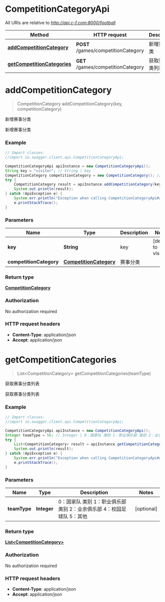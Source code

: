 # CompetitionCategoryApi

All URIs are relative to *http://api.c-f.com:8000/football*

Method | HTTP request | Description
------------- | ------------- | -------------
[**addCompetitionCategory**](CompetitionCategoryApi.md#addCompetitionCategory) | **POST** /games/competitionCategory | 新增赛事分类
[**getCompetitionCategories**](CompetitionCategoryApi.md#getCompetitionCategories) | **GET** /games/competitionCategory | 获取赛事分类列表


<a name="addCompetitionCategory"></a>
# **addCompetitionCategory**
> CompetitionCategory addCompetitionCategory(key, competitionCategory)

新增赛事分类

新增赛事分类

### Example
```java
// Import classes:
//import io.swagger.client.api.CompetitionCategoryApi;

CompetitionCategoryApi apiInstance = new CompetitionCategoryApi();
String key = "visitor"; // String | key
CompetitionCategory competitionCategory = new CompetitionCategory(); // CompetitionCategory | 赛事分类
try {
    CompetitionCategory result = apiInstance.addCompetitionCategory(key, competitionCategory);
    System.out.println(result);
} catch (ApiException e) {
    System.err.println("Exception when calling CompetitionCategoryApi#addCompetitionCategory");
    e.printStackTrace();
}
```

### Parameters

Name | Type | Description  | Notes
------------- | ------------- | ------------- | -------------
 **key** | **String**| key | [default to visitor]
 **competitionCategory** | [**CompetitionCategory**](CompetitionCategory.md)| 赛事分类 |

### Return type

[**CompetitionCategory**](CompetitionCategory.md)

### Authorization

No authorization required

### HTTP request headers

 - **Content-Type**: application/json
 - **Accept**: application/json

<a name="getCompetitionCategories"></a>
# **getCompetitionCategories**
> List&lt;CompetitionCategory&gt; getCompetitionCategories(teamType)

获取赛事分类列表

获取赛事分类列表

### Example
```java
// Import classes:
//import io.swagger.client.api.CompetitionCategoryApi;

CompetitionCategoryApi apiInstance = new CompetitionCategoryApi();
Integer teamType = 56; // Integer | 0：国家队 类别 1：职业俱乐部 类别 2：业余俱乐部 4：校园足球队 5：其他
try {
    List<CompetitionCategory> result = apiInstance.getCompetitionCategories(teamType);
    System.out.println(result);
} catch (ApiException e) {
    System.err.println("Exception when calling CompetitionCategoryApi#getCompetitionCategories");
    e.printStackTrace();
}
```

### Parameters

Name | Type | Description  | Notes
------------- | ------------- | ------------- | -------------
 **teamType** | **Integer**| 0：国家队 类别 1：职业俱乐部 类别 2：业余俱乐部 4：校园足球队 5：其他 | [optional]

### Return type

[**List&lt;CompetitionCategory&gt;**](CompetitionCategory.md)

### Authorization

No authorization required

### HTTP request headers

 - **Content-Type**: application/json
 - **Accept**: application/json

